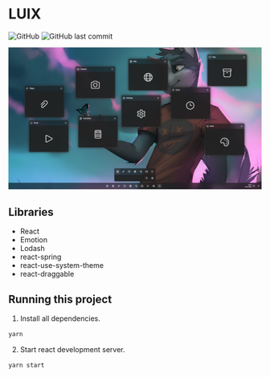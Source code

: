# LUIX

![GitHub](https://img.shields.io/github/license/MateuszPerczak/LUIX?style=flat-square)
![GitHub last commit](https://img.shields.io/github/last-commit/MateuszPerczak/LUIX?style=flat-square)

![App prewiev](./images/app.jpg)

## Libraries

- React
- Emotion
- Lodash
- react-spring
- react-use-system-theme
- react-draggable

## Running this project

1. Install all dependencies.

```sh
yarn
```

2. Start react development server.

```sh
yarn start
```
